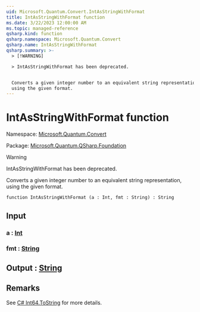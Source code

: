 ```yaml
---
uid: Microsoft.Quantum.Convert.IntAsStringWithFormat
title: IntAsStringWithFormat function
ms.date: 3/22/2023 12:00:00 AM
ms.topic: managed-reference
qsharp.kind: function
qsharp.namespace: Microsoft.Quantum.Convert
qsharp.name: IntAsStringWithFormat
qsharp.summary: >-
  > [!WARNING]

  > IntAsStringWithFormat has been deprecated.


  Converts a given integer number to an equivalent string representation,
  using the given format.
---
```


# IntAsStringWithFormat function

Namespace: [Microsoft.Quantum.Convert](xref:Microsoft.Quantum.Convert)

Package: [Microsoft.Quantum.QSharp.Foundation](https://nuget.org/packages/Microsoft.Quantum.QSharp.Foundation)


> [!WARNING]
> IntAsStringWithFormat has been deprecated.

Converts a given integer number to an equivalent string representation,using the given format.

```qsharp
function IntAsStringWithFormat (a : Int, fmt : String) : String
```


## Input

### a : [Int](xref:microsoft.quantum.qsharp.valueliterals#int-literals)




### fmt : [String](xref:microsoft.quantum.qsharp.valueliterals#string-literals)





## Output : [String](xref:microsoft.quantum.qsharp.valueliterals#string-literals)



## Remarks

See [C# Int64.ToString](https://docs.microsoft.com/dotnet/api/system.int64.tostring?view=netframework-4.7.1#System_Int64_ToString_System_String_) for more details.